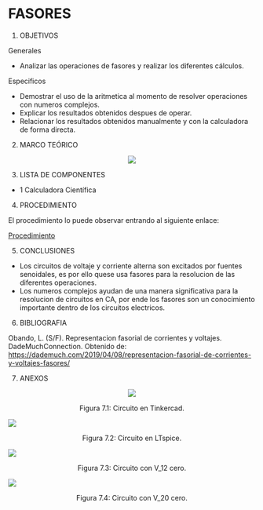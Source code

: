 # FASORES

1. OBJETIVOS

Generales

* Analizar las operaciones de fasores y realizar los diferentes cálculos. 

Especificos

* Demostrar el uso de la aritmetica al momento de resolver operaciones con numeros complejos. 
* Explicar los resultados obtenidos despues de operar.
* Relacionar los resultados obtenidos manualmente y con la calculadora de forma directa.

2. MARCO TEÓRICO 

<p align="center">
  <img src="https://github.com/Dillanj2/Informe4/blob/main/Im%C3%A1genes/Marco_Teorico.jpg">
</p>

3. LISTA DE COMPONENTES

* 1 Calculadora Científica 

4. PROCEDIMIENTO

El procedimiento lo puede observar entrando al siguiente enlace:

<p><a href="https://github.com/Dillanj2/Informe3/blob/main/C%C3%B3digo%20fuente/Procedimiento_de_Laboratorio_3.pdf">Procedimiento</a>

5. CONCLUSIONES

* Los circuitos de voltaje y corriente alterna son excitados por fuentes senoidales, es por ello quese usa fasores para la resolucion de las diferentes operaciones. 
* Los numeros complejos ayudan de una manera significativa para la resolucion de circuitos en CA, por ende los fasores son un conocimiento importante dentro de los circuitos electricos.

6. BIBLIOGRAFIA

Obando, L. (S/F). Representacion fasorial de corrientes y voltajes. DadeMuchConnection. Obtenido de: https://dademuch.com/2019/04/08/representacion-fasorial-de-corrientes-y-voltajes-fasores/

7. ANEXOS

<p align="center">
  <img src="https://github.com/Dillanj2/Informe3/blob/main/Im%C3%A1genes/Circuito%20en%20TINKERCAD.jpeg">
</p>
<p align="center">
  Figura 7.1: Circuito en Tinkercad.
</p

<p align="center">
  <img src="https://github.com/Dillanj2/Informe3/blob/main/Im%C3%A1genes/Circuito%20en%20LTspice.jpeg">
</p>
<p align="center">
  Figura 7.2: Circuito en LTspice.
</p

<p align="center">
  <img src="https://github.com/Dillanj2/Informe3/blob/main/Im%C3%A1genes/Circuito%20con%20V_1%20cero.jpeg">
</p>
<p align="center">
  Figura 7.3: Circuito con V_12 cero.
</p
  
<p align="center">
  <img src="https://github.com/Dillanj2/Informe3/blob/main/Im%C3%A1genes/Circuito%20con%20V_2%20cero.jpeg">
</p>
<p align="center">
  Figura 7.4: Circuito con V_20 cero.
</p


